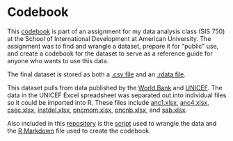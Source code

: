 # Codebook

This [codebook](codebook.pdf) is part of an assignment for my data analysis class (SIS 750) at the School of International Development at American University. The assignment was to find and wrangle a dataset, prepare it for "public" use, and create a codebook for the dataset to serve as a reference guide for anyone who wants to use this data.

The final dataset is stored as both a [.csv file](maternal_health_2014.csv) and an [.rdata file](maternal_health_2014.rdata).

This dataset pulls from data published by the [World Bank](WB_MMR_2014.csv) and [UNICEF](Maternal-and-Newborn-Coverage-Database-December-2022.xlsx). The data in the UNICEF Excel spreadsheet was separated out into individual files so it could be imported into R. These files include [anc1.xlsx](anc1.xlsx), [anc4.xlsx](anc4.xlsx), [csec.xlsx](csec.xlsx), [instdel.xlsx](instdel.xlsx), [pncmom.xlsx](pncmom.xlsx), [pncnb.xlsx](pncnb.xlsx), and [sab.xlsx](sab.xlsx).

Also included in this [repository](https://github.com/kelliehaddon/codebook) is the [script](codebook.R) used to wrangle the data and the [R Markdown](codebook.Rmd) file used to create the codebook.
